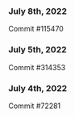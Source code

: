 ### July 8th, 2022

Commit #115470

### July 5th, 2022

Commit #314353


### July 4th, 2022

Commit #72281
